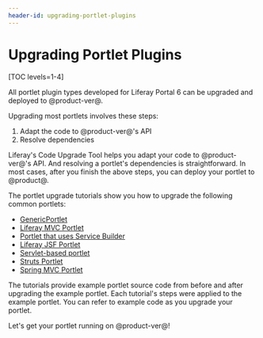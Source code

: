 ```yaml
---
header-id: upgrading-portlet-plugins
---
```


# Upgrading Portlet Plugins

[TOC levels=1-4]

All portlet plugin types developed for Liferay Portal 6 can be upgraded and
deployed to @product-ver@.

Upgrading most portlets involves these steps:

1.  Adapt the code to @product-ver@'s API
2.  Resolve dependencies

Liferay's Code Upgrade Tool helps you adapt your code to @product-ver@'s API.
And resolving a portlet's dependencies is straightforward. In most cases, after
you finish the above steps, you can deploy your portlet to @product@.

The portlet upgrade tutorials show you how to upgrade the following common
portlets: 

-   [GenericPortlet](/docs/7-1/tutorials/-/knowledge_base/t/upgrading-a-genericportlet)
-   [Liferay MVC Portlet](/docs/7-1/tutorials/-/knowledge_base/t/upgrading-a-liferay-mvc-portlet)
-   [Portlet that uses Service Builder](/docs/7-1/tutorials/-/knowledge_base/t/upgrading-portlets-that-use-service-builder)
-   [Liferay JSF Portlet](develop/tutorials/-/knowledge_base/7-1/upgrading-a-liferay-jsf-portlet)
-   [Servlet-based portlet](/docs/7-1/tutorials/-/knowledge_base/t/upgrading-a-servlet-based-portlet)
-   [Struts Portlet](/docs/7-0/tutorials/-/knowledge_base/t/upgrading-a-struts-portlet)
-   [Spring MVC Portlet](/docs/7-1/tutorials/-/knowledge_base/t/upgrading-a-spring-mvc-portlet)

The tutorials provide example portlet source code from before and after
upgrading the example portlet. Each tutorial's steps were applied to the example
portlet. You can refer to example code as you upgrade your portlet. 

Let's get your portlet running on @product-ver@!
